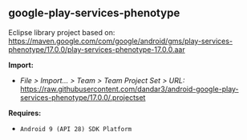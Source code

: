 ## google-play-services-phenotype

Eclipse library project based on:<br/>
https://maven.google.com/com/google/android/gms/play-services-phenotype/17.0.0/play-services-phenotype-17.0.0.aar

**Import:**
- _File > Import... > Team > Team Project Set > URL:_<br/>
  https://raw.githubusercontent.com/dandar3/android-google-play-services-phenotype/17.0.0/.projectset

**Requires:**
- `Android 9 (API 28) SDK Platform`